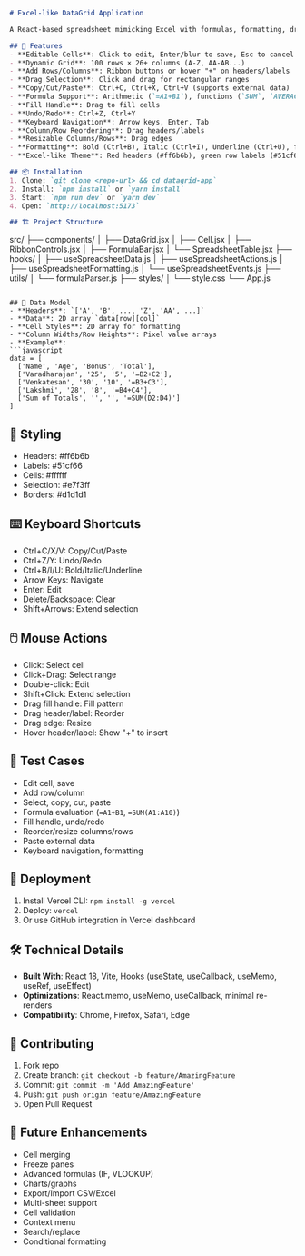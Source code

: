 ```markdown
# Excel-like DataGrid Application

A React-based spreadsheet mimicking Excel with formulas, formatting, drag-to-fill, and more.

## 🚀 Features
- **Editable Cells**: Click to edit, Enter/blur to save, Esc to cancel
- **Dynamic Grid**: 100 rows × 26+ columns (A-Z, AA-AB...)
- **Add Rows/Columns**: Ribbon buttons or hover "+" on headers/labels
- **Drag Selection**: Click and drag for rectangular ranges
- **Copy/Cut/Paste**: Ctrl+C, Ctrl+X, Ctrl+V (supports external data)
- **Formula Support**: Arithmetic (`=A1+B1`), functions (`SUM`, `AVERAGE`, `COUNT`, `MIN`, `MAX`), cell references (`=A1`, `=B2:B10`)
- **Fill Handle**: Drag to fill cells
- **Undo/Redo**: Ctrl+Z, Ctrl+Y
- **Keyboard Navigation**: Arrow keys, Enter, Tab
- **Column/Row Reordering**: Drag headers/labels
- **Resizable Columns/Rows**: Drag edges
- **Formatting**: Bold (Ctrl+B), Italic (Ctrl+I), Underline (Ctrl+U), font size (10-20px), font family (Arial, Times New Roman, etc.), text transform, color pickers
- **Excel-like Theme**: Red headers (#ff6b6b), green row labels (#51cf66), white cells (#ffffff), blue selection (#e7f3ff)

## 📦 Installation
1. Clone: `git clone <repo-url> && cd datagrid-app`
2. Install: `npm install` or `yarn install`
3. Start: `npm run dev` or `yarn dev`
4. Open: `http://localhost:5173`

## 🏗️ Project Structure
```
src/
├── components/
│   ├── DataGrid.jsx
│   ├── Cell.jsx
│   ├── RibbonControls.jsx
│   ├── FormulaBar.jsx
│   └── SpreadsheetTable.jsx
├── hooks/
│   ├── useSpreadsheetData.js
│   ├── useSpreadsheetActions.js
│   ├── useSpreadsheetFormatting.js
│   └── useSpreadsheetEvents.js
├── utils/
│   └── formulaParser.js
├── styles/
│   └── style.css
└── App.js
```

## 🎯 Data Model
- **Headers**: `['A', 'B', ..., 'Z', 'AA', ...]`
- **Data**: 2D array `data[row][col]`
- **Cell Styles**: 2D array for formatting
- **Column Widths/Row Heights**: Pixel value arrays
- **Example**:
```javascript
data = [
  ['Name', 'Age', 'Bonus', 'Total'],
  ['Varadharajan', '25', '5', '=B2+C2'],
  ['Venkatesan', '30', '10', '=B3+C3'],
  ['Lakshmi', '28', '8', '=B4+C4'],
  ['Sum of Totals', '', '', '=SUM(D2:D4)']
]
```

## 🎨 Styling
- Headers: #ff6b6b
- Labels: #51cf66
- Cells: #ffffff
- Selection: #e7f3ff
- Borders: #d1d1d1

## ⌨️ Keyboard Shortcuts
- Ctrl+C/X/V: Copy/Cut/Paste
- Ctrl+Z/Y: Undo/Redo
- Ctrl+B/I/U: Bold/Italic/Underline
- Arrow Keys: Navigate
- Enter: Edit
- Delete/Backspace: Clear
- Shift+Arrows: Extend selection

## 🖱️ Mouse Actions
- Click: Select cell
- Click+Drag: Select range
- Double-click: Edit
- Shift+Click: Extend selection
- Drag fill handle: Fill pattern
- Drag header/label: Reorder
- Drag edge: Resize
- Hover header/label: Show "+" to insert

## 🧪 Test Cases
- Edit cell, save
- Add row/column
- Select, copy, cut, paste
- Formula evaluation (`=A1+B1`, `=SUM(A1:A10)`)
- Fill handle, undo/redo
- Reorder/resize columns/rows
- Paste external data
- Keyboard navigation, formatting

## 🚀 Deployment
1. Install Vercel CLI: `npm install -g vercel`
2. Deploy: `vercel`
3. Or use GitHub integration in Vercel dashboard

## 🛠️ Technical Details
- **Built With**: React 18, Vite, Hooks (useState, useCallback, useMemo, useRef, useEffect)
- **Optimizations**: React.memo, useMemo, useCallback, minimal re-renders
- **Compatibility**: Chrome, Firefox, Safari, Edge

## 🤝 Contributing
1. Fork repo
2. Create branch: `git checkout -b feature/AmazingFeature`
3. Commit: `git commit -m 'Add AmazingFeature'`
4. Push: `git push origin feature/AmazingFeature`
5. Open Pull Request

## 📝 Future Enhancements
- Cell merging
- Freeze panes
- Advanced formulas (IF, VLOOKUP)
- Charts/graphs
- Export/Import CSV/Excel
- Multi-sheet support
- Cell validation
- Context menu
- Search/replace
- Conditional formatting

